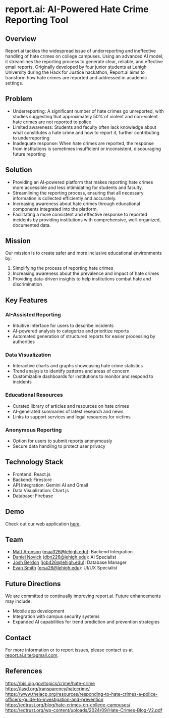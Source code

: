 # report.ai: AI-Powered Hate Crime Reporting Tool

## Overview
Report.ai tackles the widespread issue of underreporting and ineffective handling of hate crimes on college campuses. Using an advanced AI model, it streamlines the reporting process to generate clear, reliable, and effective email reports. Originally developed by four junior students at Lehigh University during the Hack for Justice hackathon, Report.ai aims to transform how hate crimes are reported and addressed in academic settings.

## Problem
- Underreporting: A significant number of hate crimes go unreported, with studies suggesting that approximately 50% of violent and non-violent hate crimes are not reported to police
- Limited awareness: Students and faculty often lack knowledge about what constitutes a hate crime and how to report it, further contributing to underreporting
- Inadequate response: When hate crimes are reported, the response from institutions is sometimes insufficient or inconsistent, discouraging future reporting

## Solution
- Providing an AI-powered platform that makes reporting hate crimes more accessible and less intimidating for students and faculty.
- Streamlining the reporting process, ensuring that all necessary information is collected efficiently and accurately.
- Increasing awareness about hate crimes through educational components integrated into the platform.
- Facilitating a more consistent and effective response to reported incidents by providing institutions with comprehensive, well-organized, documented data.

## Mission

Our mission is to create safer and more inclusive educational environments by:

1. Simplifying the process of reporting hate crimes
2. Increasing awareness about the prevalence and impact of hate crimes
3. Providing data-driven insights to help institutions combat hate and discrimination

## Key Features

### AI-Assisted Reporting

- Intuitive interface for users to describe incidents
- AI-powered analysis to categorize and prioritize reports
- Automated generation of structured reports for easier processing by authorities

### Data Visualization

- Interactive charts and graphs showcasing hate crime statistics
- Trend analysis to identify patterns and areas of concern
- Customizable dashboards for institutions to monitor and respond to incidents

### Educational Resources

- Curated library of articles and resources on hate crimes
- AI-generated summaries of latest research and news
- Links to support services and legal resources for victims

### Anonymous Reporting

- Option for users to submit reports anonymously
- Secure data handling to protect user privacy

## Technology Stack

- Frontend: React.js
- Backend: Firestore
- API Integration: Gemini AI and Gmail
- Data Visualization: Chart.js
- Database: Firebase

## Demo  
Check out our web application [here](https://gen-lang-client-0170544513.web.app/).

## Team

- [Matt Aronson](https://www.linkedin.com/in/matt-aronson1/) (<maa326@lehigh.edu>): Backend Integration
- [Daniel Novick](https://www.linkedin.com/in/danielbnovick/) (<dbn226@lehigh.edu>): AI Specialist
- [Josh Berdon](https://www.linkedin.com/in/josh-berdon/) (<job426@lehigh.edu>): Database Manager
- [Evan Smith](https://www.linkedin.com/in/evansmith2026/) (<ersa26@lehigh.edu>): UI/UX Specialist

## Future Directions

We are committed to continually improving report.ai. Future enhancements may include:

- Mobile app development
- Integration with campus security systems
- Expanded AI capabilities for trend prediction and prevention strategies

## Contact

For more information or to report issues, please contact us at [report.ai.site@gmail.com](mailto:report.ai.site@gmail.com).

## References

https://bjs.ojp.gov/topics/crime/hate-crime  
https://lasd.org/transparency/hatecrime/  
https://www.theiacp.org/resources/responding-to-hate-crimes-a-police-officers-guide-to-investigation-and-prevention  
https://edtrust.org/blog/hate-crimes-on-college-campuses/  
https://edtrust.org/wp-content/uploads/2024/09/Hate-Crimes-Blog-V2.pdf  
